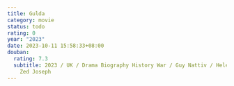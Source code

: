 ```yaml
---
title: Gulda
category: movie
status: todo
rating: 0
year: "2023"
date: 2023-10-11 15:58:33+08:00
douban:
  rating: 7.3
  subtitle: 2023 / UK / Drama Biography History War / Guy Nattiv / Helen Mirren,
    Zed Joseph
---
```



